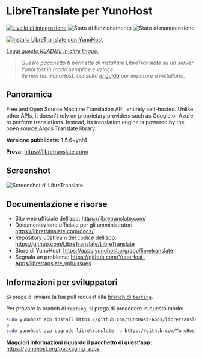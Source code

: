 <!--
N.B.: Questo README è stato automaticamente generato da <https://github.com/YunoHost/apps/tree/master/tools/readme_generator>
NON DEVE essere modificato manualmente.
-->

# LibreTranslate per YunoHost

[![Livello di integrazione](https://dash.yunohost.org/integration/libretranslate.svg)](https://dash.yunohost.org/appci/app/libretranslate) ![Stato di funzionamento](https://ci-apps.yunohost.org/ci/badges/libretranslate.status.svg) ![Stato di manutenzione](https://ci-apps.yunohost.org/ci/badges/libretranslate.maintain.svg)

[![Installa LibreTranslate con YunoHost](https://install-app.yunohost.org/install-with-yunohost.svg)](https://install-app.yunohost.org/?app=libretranslate)

*[Leggi questo README in altre lingue.](./ALL_README.md)*

> *Questo pacchetto ti permette di installare LibreTranslate su un server YunoHost in modo semplice e veloce.*  
> *Se non hai YunoHost, consulta [la guida](https://yunohost.org/install) per imparare a installarlo.*

## Panoramica

Free and Open Source Machine Translation API, entirely self-hosted. Unlike other APIs, it doesn't rely on proprietary providers such as Google or Azure to perform translations. Instead, its translation engine is powered by the open source Argos Translate library.


**Versione pubblicata:** 1.5.6~ynh1

**Prova:** <https://libretranslate.com/>

## Screenshot

![Screenshot di LibreTranslate](./doc/screenshots/screenshot.png)

## Documentazione e risorse

- Sito web ufficiale dell’app: <https://libretranslate.com/>
- Documentazione ufficiale per gli amministratori: <https://libretranslate.com/docs/>
- Repository upstream del codice dell’app: <https://github.com/LibreTranslate/LibreTranslate>
- Store di YunoHost: <https://apps.yunohost.org/app/libretranslate>
- Segnala un problema: <https://github.com/YunoHost-Apps/libretranslate_ynh/issues>

## Informazioni per sviluppatori

Si prega di inviare la tua pull request alla [branch di `testing`](https://github.com/YunoHost-Apps/libretranslate_ynh/tree/testing).

Per provare la branch di `testing`, si prega di procedere in questo modo:

```bash
sudo yunohost app install https://github.com/YunoHost-Apps/libretranslate_ynh/tree/testing --debug
o
sudo yunohost app upgrade libretranslate -u https://github.com/YunoHost-Apps/libretranslate_ynh/tree/testing --debug
```

**Maggiori informazioni riguardo il pacchetto di quest’app:** <https://yunohost.org/packaging_apps>
